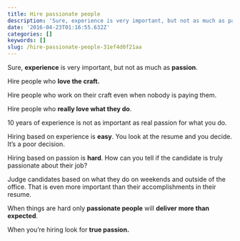```yaml
---
title: Hire passionate people
description: 'Sure, experience is very important, but not as much as passion.'
date: '2016-04-23T01:16:55.632Z'
categories: []
keywords: []
slug: /hire-passionate-people-31ef4d0f21aa
---
```


Sure, **experience** is very important, but not as much as **passion**.

Hire people who **love the craft.**

Hire people who work on their craft even when nobody is paying them.

Hire people who **really love what they do**.

10 years of experience is not as important as real passion for what you do.

Hiring based on experience is **easy**. You look at the resume and you decide. It’s a poor decision.

Hiring based on passion is **hard**. How can you tell if the candidate is truly passionate about their job?

Judge candidates based on what they do on weekends and outside of the office. That is even more important than their accomplishments in their resume.

When things are hard only **passionate people** will **deliver more than expected**.

When you’re hiring look for **true passion.**